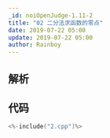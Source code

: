 ```yaml
---
_id: noiOpenJudge-1.11-2
title: "02 二分法求函数的零点"
date: 2019-07-22 05:00
update: 2019-07-22 05:00
author: Rainboy
---
```


## 解析

## 代码

```c
<%-include("2.cpp")%>
```

